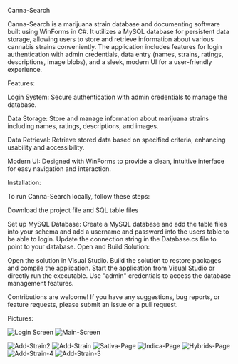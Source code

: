 Canna-Search


Canna-Search is a marijuana strain database and documenting software built using WinForms in C#. It utilizes a MySQL database for persistent data storage, allowing users to store and retrieve information about various cannabis strains conveniently. The application includes features for login authentication with admin credentials, data entry (names, strains, ratings, descriptions, image blobs), and a sleek, modern UI for a user-friendly experience.


Features:

Login System: Secure authentication with admin credentials to manage the database.

Data Storage: Store and manage information about marijuana strains including names, ratings, descriptions, and images.

Data Retrieval: Retrieve stored data based on specified criteria, enhancing usability and accessibility.

Modern UI: Designed with WinForms to provide a clean, intuitive interface for easy navigation and interaction.

Installation:

To run Canna-Search locally, follow these steps:

Download the project file and SQL table files

Set up MySQL Database:
Create a MySQL database and add the table files into your schema and add a username and password into the users table to be able to login.
Update the connection string in the Database.cs file to point to your database.
Open and Build Solution:

Open the solution in Visual Studio.
Build the solution to restore packages and compile the application.
Start the application from Visual Studio or directly run the executable.
Use "admin" credentials to access the database management features.


Contributions are welcome! If you have any suggestions, bug reports, or feature requests, please submit an issue or a pull request.


Pictures:

![Login Screen](https://github.com/02scanks/Canna-Search/assets/172483806/1d7c3082-9007-49ff-af2a-1745cf47a532)  ![Main-Screen](https://github.com/02scanks/Canna-Search/assets/172483806/9930ee75-efb4-4e8c-ba9d-90e612158ab6)

![Add-Strain2](https://github.com/02scanks/Canna-Search/assets/172483806/615375c4-2a6e-43e0-b8b8-9f2a01de5603)
![Add-Strain](https://github.com/02scanks/Canna-Search/assets/172483806/5478657a-b8e6-42b6-b32d-5c5914219917)
![Sativa-Page](https://github.com/02scanks/Canna-Search/assets/172483806/0bf42ff9-8549-4767-a6dd-cad55e40d8d4)
![Indica-Page](https://github.com/02scanks/Canna-Search/assets/172483806/42e02839-60b2-4c1c-bda3-16f294d7eab3)
![Hybrids-Page](https://github.com/02scanks/Canna-Search/assets/172483806/2068c3c0-4e55-4edf-89ed-62943360e255)
![Add-Strain-4](https://github.com/02scanks/Canna-Search/assets/172483806/e651dba9-2a36-4802-a5e7-082a8d5a9813)
![Add-Strain-3](https://github.com/02scanks/Canna-Search/assets/172483806/e97ae889-f859-450f-bf4f-3019126e0c0d)






